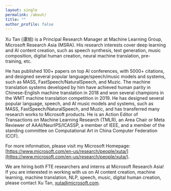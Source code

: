 ```yaml
---
layout: single
permalink: /about/
title: ""
author_profile: false
---
```




Xu Tan (谭旭) is a Principal Research Manager at Machine Learning Group, Microsoft Research Asia (MSRA). His research interests cover deep learning and AI content creation, such as speech synthesis, text generation, music composition, digital human creation, neural machine translation, pre-training, etc. 

He has published 100+ papers on top AI conferences, with 5000+ citations, and designed several popular language/speech/music models and systems, such as MASS, FastSpeech/NaturalSpeech, and Muzic. The machine translation systems developed by him have achieved human parity in Chinese-English machine translation in 2018 and won several champions in the WMT machine translation competition in 2019. He has designed several popular language, speech, and AI music models and systems, such as MASS, FastSpeech/NaturalSpeech, and Muzic, and has transferred many research works to Microsoft products. He is an Action Editor of Transactions on Machine Learning Research (TMLR), an Area Chair or Meta Reviewer of AAAI/NeurIPS/ICASSP, a member of IEEE, and a member of the standing committee on Computational Art in China Computer Federation (CCF).

For more information, please visit my Microsoft Homepage: [https://www.microsoft.com/en-us/research/people/xuta/](https://www.microsoft.com/en-us/research/people/xuta/).

We are hiring both FTE researchers and interns at Microsoft Research Asia! If you are interested in working with us on AI content creation, machine learning, machine translation, NLP, speech, music, digital human creation, please contact Xu Tan, xuta@microsoft.com.
